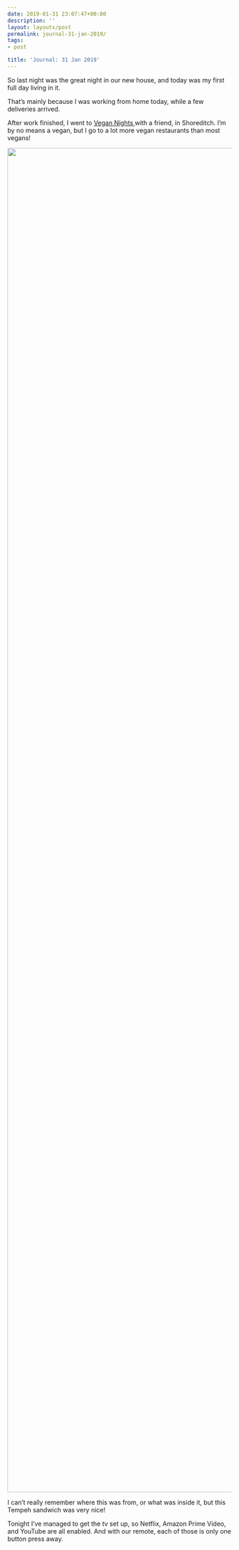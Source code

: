 ```yaml
---
date: 2019-01-31 23:07:47+00:00
description: ''
layout: layouts/post
permalink: journal-31-jan-2019/
tags:
- post

title: 'Journal: 31 Jan 2019'
---
```


<p>So last night was the great night in our new house, and today was my first full day living in it.</p>
<p>That&#8217;s mainly because I was working from home today, while a few deliveries arrived.</p>
<p>After work finished, I went to <a href="https://www.eventbrite.co.uk/e/vegan-nights-31st-january-2019-tickets-52052640850#">Vegan Nights </a>with a friend, in Shoreditch. I&#8217;m by no means a vegan, but I go to a lot more vegan restaurants than most vegans!</p>
<p><img loading="lazy" class="alignnone size-full wp-image-6791" src="https://chrishannah.me/images/2019/01/D1E55827-B1EA-4F0E-B299-498813D4C739.jpeg" width="4032" height="3024" srcset="https://chrishannah.me/images/2019/01/D1E55827-B1EA-4F0E-B299-498813D4C739.jpeg 4032w, https://chrishannah.me/images/2019/01/D1E55827-B1EA-4F0E-B299-498813D4C739-300x225.jpeg 300w, https://chrishannah.me/images/2019/01/D1E55827-B1EA-4F0E-B299-498813D4C739-768x576.jpeg 768w, https://chrishannah.me/images/2019/01/D1E55827-B1EA-4F0E-B299-498813D4C739-1832x1374.jpeg 1832w, https://chrishannah.me/images/2019/01/D1E55827-B1EA-4F0E-B299-498813D4C739-1376x1032.jpeg 1376w, https://chrishannah.me/images/2019/01/D1E55827-B1EA-4F0E-B299-498813D4C739-1044x783.jpeg 1044w, https://chrishannah.me/images/2019/01/D1E55827-B1EA-4F0E-B299-498813D4C739-632x474.jpeg 632w, https://chrishannah.me/images/2019/01/D1E55827-B1EA-4F0E-B299-498813D4C739-536x402.jpeg 536w" sizes="(max-width: 4032px) 100vw, 4032px" /></p>
<p>I can&#8217;t really remember where this was from, or what was inside it, but this Tempeh sandwich was very nice!</p>
<p>Tonight I&#8217;ve managed to get the tv set up, so Netflix, Amazon Prime Video, and YouTube are all enabled. And with our remote, each of those is only one button press away.</p>
